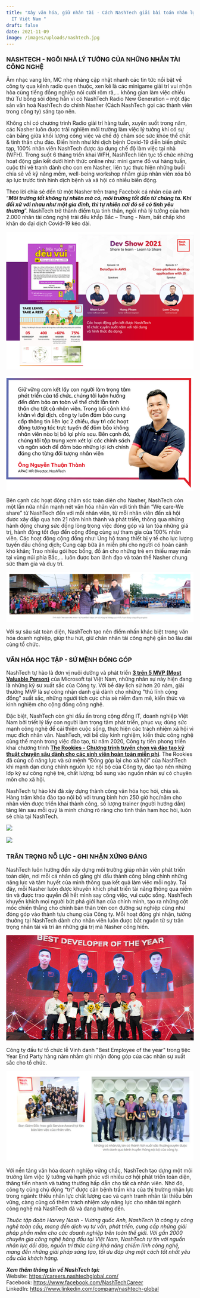 ```yaml
---
title: "Xây văn hóa, giữ nhân tài - Cách NashTech giải bài toán nhân lực ngành
  IT Việt Nam "
draft: false
date: 2021-11-09
image: /images/uploads/nashtech.jpg
---
```

<!--StartFragment-->

### **NASHTECH - NGÔI NHÀ LÝ TƯỞNG CỦA NHỮNG NHÂN TÀI CÔNG NGHỆ**

Âm nhạc vang lên, MC nhẹ nhàng cập nhật nhanh các tin tức nổi bật về công ty qua kênh radio quen thuộc, xen kẽ là các minigame giải trí vui nhộn hòa cùng tiếng đồng nghiệp nói cười rôm rả,... không gian làm việc chiều thứ Tư bỗng sôi động hẳn vì có NashTech Radio New Generation – một đặc sản văn hoá NashTech do chính Nasher (Cách NashTech gọi các thành viên trong công ty) sáng tạo nên.

Không chỉ có chương trình Radio giải trí hàng tuần, xuyên suốt trong năm, các Nasher luôn được trải nghiệm môi trường làm việc lý tưởng khi có sự cân bằng giữa khối lượng công việc và chế độ chăm sóc sức khỏe thể chất & tinh thần chu đáo. Điển hình như khi dịch bệnh Covid-19 diễn biến phức tạp, 100% nhân viên NashTech được áp dụng chế độ làm việc tại nhà (WFH). Trong suốt 6 tháng triển khai WFH, NashTech liên tục tổ chức những hoạt động gắn kết dưới hình thức online như: mini game đố vui hàng tuần, cuộc thi vẽ tranh dành cho con em Nasher, liên tục thực hiện những buổi chia sẻ về kỹ năng mềm, well-being workshop nhằm giúp nhân viên xóa bỏ áp lực trước tình hình dịch bệnh và xã hội có nhiều biến động.

Theo lời chia sẻ đến từ một Nasher trên trang Facebok cá nhân của anh “***Môi trường tốt không tự nhiên mà có, môi trường tốt đến từ chúng ta. Khi đối xử với nhau như một gia đình, thì tự nhiên nơi đó sẽ có tình yêu thương***”. NashTech trở thành điểm tựa tinh thần, ngôi nhà lý tưởng của hơn 2.000 nhân tài công nghệ trải đều khắp Bắc – Trung - Nam, bất chấp khó khăn do đại dịch Covid-19 kéo dài.

<!--EndFragment-->

![](/images/uploads/2.jpg)

![](/images/uploads/3.jpg)

<!--StartFragment-->

Bên cạnh các hoạt động chăm sóc toàn diện cho Nasher, NashTech còn một lần nữa nhấn mạnh nét văn hóa nhân văn với tinh thần “We care-We share” từ NashTech đến với mỗi nhân viên, từ mỗi nhân viên đến xã hội được xây đắp qua hơn 21 năm hình thành và phát triển, thông qua những hành động chung sức đồng lòng trong việc đóng góp và lan tỏa những giá trị, hành động tốt đẹp đến cộng đồng cùng sự tham gia của 100% nhân viên. Các hoạt động cộng đồng như: Ủng hộ trang thiết bị y tế cho lực lượng tuyến đầu chống dịch; Cung cấp bữa ăn miễn phí cho người có hoàn cảnh khó khăn; Trao nhiều gói học bổng, đồ ăn cho những trẻ em thiếu may mắn tại vùng núi phía Bắc,... luôn được ban lãnh đạo và toàn thể Nasher chung sức tham gia và duy trì.

<!--EndFragment-->

![](/images/uploads/thien-nguyen.jpg)

<!--StartFragment-->

Với sự sâu sát toàn diện, NashTech tạo nên điểm nhấn khác biệt trong văn hóa doanh nghiệp, giúp thu hút, giữ chân nhân tài công nghệ gắn bó lâu dài cùng tổ chức.

### **VĂN HÓA HỌC TẬP - SỨ MỆNH ĐÓNG GÓP**

NashTech tự hào là đơn vị nuôi dưỡng và phát triển **[3 trên 5 MVP (Most Valuable Person)](https://mvp.microsoft.com/en-us/MvpSearch?lo=Vietnam&sc=e)** của Microsoft tại Việt Nam, những nhân sự này hiện đang là những kỹ sư xuất sắc của Công ty. Với bề dày lịch sử hơn 20 năm, giải thưởng MVP là sự công nhận danh giá dành cho những "thủ lĩnh cộng đồng" xuất sắc, những người tích cực chia sẻ niềm đam mê, kiến thức và kinh nghiệm cho cộng đồng công nghệ.

Đặc biệt, NashTech còn ghi dấu ấn trong cộng đồng IT, doanh nghiệp Việt Nam bởi triết lý lấy con người làm trọng tâm phát triển, phục vụ; dùng sức mạnh công nghệ để cải thiện cuộc sống, thực hiện các trách nhiệm xã hội vì mục đích nhân văn. NashTech, với bề dày kinh nghiệm, kiến thức công nghệ cùng thế mạnh trong việc đào tạo, từ năm 2020, Công ty tiên phong triển khai chương trình **[The Rookies - Chương trình tuyển chọn và đào tạo kỹ thuật chuyên sâu dành cho các sinh viên hoàn toàn miễn phí](https://www.facebook.com/NashTechCareer/videos/2275737792568693)**. The Rookies đã củng cố năng lực và sứ mệnh “Đóng góp lại cho xã hội” của NashTech khi mạnh dạn dùng chính nguồn lực nội bộ của Công ty, đào tạo nên những lớp kỹ sư công nghệ trẻ, chất lượng; bổ sung vào nguồn nhân sự có chuyên môn cho xã hội.

NashTech tự hào khi đã xây dựng thành công văn hóa học hỏi, chia sẻ. Hàng trăm khóa đào tạo nội bộ với trung bình hơn 250 giờ học/năm cho nhân viên được triển khai thành công, số lượng trainer (người hướng dẫn) tăng lên sau mỗi quý là minh chứng rõ ràng cho tinh thần ham học hỏi, luôn sẻ chia tại NashTech.

<!--EndFragment-->

![](/images/uploads/dev-cafe.png)

![](/images/uploads/ông-nhc.jpg)

<!--StartFragment-->

### **TRÂN TRỌNG NỖ LỰC - GHI NHẬN XỨNG ĐÁNG**

NashTech luôn hướng đến xây dựng môi trường giúp nhân viên phát triển toàn diện, nơi mỗi cá nhân cố gắng ghi dấu thành công bằng chính những năng lực và tâm huyết của mình thông qua kết quả làm việc mỗi ngày. Tại đây, mỗi Nasher luôn được khuyến khích phát triển tài năng thông qua niềm tin và được trao quyền để hết mình say công việc, vui cuộc sống. NashTech khuyến khích mọi người bứt phá giới hạn của chính mình, tạo ra những cột mốc chiến thắng cho chính bản thân trên con đường sự nghiệp cũng như đóng góp vào thành tựu chung của Công ty. Mỗi hoạt động ghi nhận, tưởng thưởng tại NashTech dành cho nhân viên luôn được bắt nguồn từ sự trân trọng nhân tài và tri ân những giá trị mà Nasher cống hiến.

<!--EndFragment-->

![](/images/uploads/trao-giai-vinh-danh-nhan-su.jpg)

<!--StartFragment-->

Công ty đầu tư tổ chức lễ Vinh danh "Best Employee of the year" trong tiệc Year End Party hàng năm nhằm ghi nhận đóng góp của các nhân sự xuất sắc cho tổ chức.

<!--EndFragment-->

![](/images/uploads/6.jpg)

<!--StartFragment-->

Với nền tảng văn hóa doanh nghiệp vững chắc, NashTech tạo dựng một môi trường làm việc lý tưởng và hạnh phúc với nhiều cơ hội phát triển toàn diện, thăng tiến nhanh và tưởng thưởng hấp dẫn cho tất cả nhân viên. Nhờ đó, công ty cũng chủ động “trị” được căn bệnh trầm kha của thị trường nhân lực trong ngành: thiếu nhân lực chất lượng cao và cạnh tranh nhân tài thiếu bền vững, càng củng cố thêm trách nhiệm xây năng lực cho nhân tài ngành công nghệ mà NashTech đã và đang hướng đến.

<!--EndFragment-->

<!--StartFragment-->

*Thuộc tập đoàn Harvey Nash - Vương quốc Anh, NashTech là công ty công nghệ toàn cầu, mang đến dịch vụ tư vấn, phát triển, cung cấp những giải pháp phần mềm cho các doanh nghiệp trên toàn thế giới. Với gần 2000 chuyên gia công nghệ hàng đầu tại Việt Nam, NashTech tự tin với nguồn nhân lực dồi dào, nguồn tri thức cùng khả năng chiếm lĩnh công nghệ, mang đến những giải pháp sáng tạo, tối ưu đáp ứng một cách tốt nhất yêu cầu của khách hàng.*

***Xem thêm thông tin về NashTech tại:***\
Website: <https://careers.nashtechglobal.com/>\
Facebook: <https://www.facebook.com/NashTechCareer>\
LinkedIn: <https://www.linkedin.com/company/nashtech-global>

<!--EndFragment-->